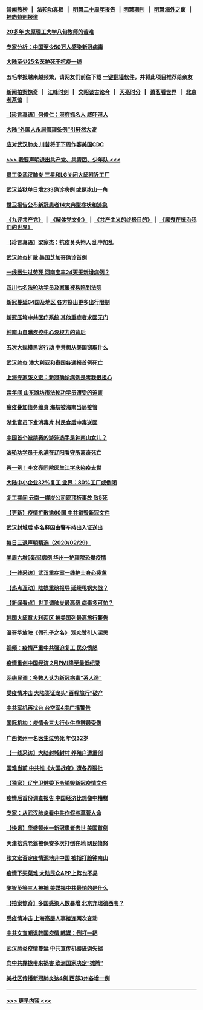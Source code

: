 #### [禁闻热榜](热点新闻.md?=0)  &nbsp;&nbsp;|&nbsp;&nbsp; [法轮功真相](https://github.com/gfw-breaker/truth/blob/master/README.md?=0) &nbsp;&nbsp;|&nbsp;&nbsp; [明慧二十周年报告](https://github.com/gfw-breaker/mh-reports/blob/master/README.md?=0) &nbsp;&nbsp;|&nbsp;&nbsp;[明慧期刊](https://github.com/gfw-breaker/mh-qikan) &nbsp;&nbsp;|&nbsp;&nbsp; [明慧海外之窗](https://github.com/gfw-breaker/mh-news/blob/master/README.md?=0) &nbsp;&nbsp;|&nbsp;&nbsp; [神韵特别报道](https://github.com/gfw-breaker/mh-news/blob/master/shenyun.md?=0)
#### [20多年 太原理工大学八旬教师的苦难](../pages/nsc413/n11907003.md?t=03020631) 
#### [专家分析：中国至少50万人感染新冠病毒](../pages/nsc413/n11907619.md?t=03020631) 
#### [大陆至少25名医护死于抗疫一线](../pages/nsc413/n11907479.md?t=03020631) 
#### 五毛举报越来越频繁，请网友们前往下载 [一键翻墙软件](https://github.com/gfw-breaker/ssr-accounts)，并将此项目推荐给亲友
#### [新闻拍案惊奇](https://github.com/gfw-breaker/banned-news/blob/master/pages/link4.md) &nbsp;&nbsp;|&nbsp;&nbsp; [江峰时刻](https://github.com/gfw-breaker/banned-news/blob/master/pages/link4.md) &nbsp;&nbsp;|&nbsp;&nbsp; [文昭谈古论今](https://github.com/gfw-breaker/banned-news/blob/master/pages/link4.md) &nbsp;&nbsp;|&nbsp;&nbsp; [天亮时分](https://github.com/gfw-breaker/banned-news/blob/master/pages/link4.md) &nbsp;&nbsp;|&nbsp;&nbsp; [萧茗看世界](https://github.com/gfw-breaker/banned-news/blob/master/pages/link4.md) &nbsp;&nbsp;|&nbsp;&nbsp; [北京老茶馆](https://github.com/gfw-breaker/banned-news/blob/master/pages/link4.md) &nbsp;&nbsp;|&nbsp;&nbsp; 
#### [【珍言真语】何俊仁：港府抓名人 威吓港人](../pages/nsc413/n11907561.md?t=03020631) 
#### [大陆“外国人永居管理条例”引轩然大波](../pages/nsc413/n11907540.md?t=03020631) 
#### [应对武汉肺炎 川普将于下周作客美国CDC](../pages/nsc413/n11907493.md?t=03020631) 
#### [>>> 我要声明退出共产党、共青团、少年队 <<<](https://github.com/begood0513/goodnews/blob/master/quit/letter.md) 
#### [员工染武汉肺炎 三星和LG关闭大邱附近工厂](../pages/nsc413/n11907471.md?t=03020631) 
#### [武汉监狱单日增233确诊病例 或是冰山一角](../pages/nsc413/n11907360.md?t=03020631) 
#### [世卫报告公布新冠患者14大典型症状和迹象](../pages/nsc413/n11907472.md?t=03020631) 
#### [《九评共产党》](https://github.com/begood0513/9ping.md/blob/master/README.md) &nbsp;|&nbsp; [《解体党文化》](../../../../jtdwh.md/blob/master/README.md)  &nbsp;|&nbsp; [《共产主义的终极目的》](../../../../gczydzjmd.md/blob/master/README.md) &nbsp;|&nbsp; [《魔鬼在统治我们的世界》](../../../../mgztzwmdsj.md/blob/master/README.md) 
#### [【珍言真语】梁家杰：抗疫关头拘人 乱中加乱](../pages/nsc413/n11907444.md?t=03020631) 
#### [武汉肺炎扩散 美国芝加哥确诊首例](../pages/nsc413/n11907347.md?t=03020631) 
#### [一线医生过劳死 河南宝丰24天无新增病例？](../pages/nsc413/n11907430.md?t=03020631) 
#### [四川七名法轮功学员及家属被构陷到法院](../pages/nsc413/n11907214.md?t=03020631) 
#### [新冠蔓延64国及地区 各方祭出更多出行限制](../pages/nsc413/n11907227.md?t=03020631) 
#### [新冠压垮中共医疗系统 其他重症者求医无门](../pages/nsc413/n11905283.md?t=03020631) 
#### [钟南山自曝疾控中心没权力的背后](../pages/nsc413/n11903401.md?t=03020631) 
#### [五次大规模黑客行动 中共想从美国窃取什么](../pages/nsc413/n11899124.md?t=03020631) 
#### [武汉肺炎 澳大利亚和泰国各通报首例死亡](../pages/nsc413/n11906995.md?t=03020631) 
#### [上海专家张文宏：新冠确诊病例是零我很担心](../pages/nsc413/n11906935.md?t=03020631) 
#### [两年间 山东潍坊市法轮功学员遭受的迫害](../pages/nsc413/n11902878.md?t=03020631) 
#### [瘟疫叠加债务缠身 海航被海南当局接管](../pages/nsc413/n11906466.md?t=03020631) 
#### [湖北官员下发消毒片 村民食后中毒送医](../pages/nsc413/n11906520.md?t=03020631) 
#### [中国首个被禁赛的游泳选手是钟南山女儿？](../pages/nsc413/n11906532.md?t=03020631) 
#### [法轮功学员于永满在辽阳看守所离奇死亡](../pages/nsc413/n11906047.md?t=03020631) 
#### [再一例！李文亮同院医生江学庆染疫去世](../pages/nsc413/n11906396.md?t=03020631) 
#### [大陆中小企业32%复工 业界：80%工厂或倒闭](../pages/nsc413/n11906257.md?t=03020631) 
#### [复工期间 云南一煤炭公司现顶板事故 致5死](../pages/nsc413/n11903190.md?t=03020631) 
#### [【更新】疫情扩散逾60国 中共销毁新冠文件](../pages/nsc413/n11890652.md?t=03020631) 
#### [武汉封城后 多名释囚由警车持出入证送出](../pages/nsc413/n11906273.md?t=03020631) 
#### [每日三退声明精选（2020/02/29）](../pages/nsc413/n11906228.md?t=03020631) 
#### [美周六增5新冠病例 华州一护理院恐爆疫情](../pages/nsc413/n11905823.md?t=03020631) 
#### [【一线采访】武汉重症室一线护士身心疲惫](../pages/nsc413/n11906089.md?t=03020631) 
#### [【热点互动】陆媒重磅报导 延续甩锅大战？](../pages/nsc413/n11905973.md?t=03020631) 
#### [【新闻看点】世卫调肺炎最高级 病毒多可怕？](../pages/nsc413/n11905498.md?t=03020631) 
#### [韩国大邱意大利两区 被美国列最高旅行警告](../pages/nsc413/n11905944.md?t=03020631) 
#### [温哥华放映《假孔子之名》 观众赞引人深思](../pages/nsc413/n11903970.md?t=03020631) 
#### [视频：疫情严重中共强迫复工 民众愤怒](../pages/nsc413/n11905794.md?t=03020631) 
#### [疫情重创中国经济 2月PMI降至最低纪录](../pages/nsc413/n11905093.md?t=03020631) 
#### [网络民调：多数人认为新冠病毒“系人造”](../pages/nsc413/n11905778.md?t=03020631) 
#### [受疫情冲击 大陆签证龙头“百程旅行”破产](../pages/nsc413/n11905777.md?t=03020631) 
#### [中共军机再扰台 台空军4度广播警告](../pages/nsc413/n11905748.md?t=03020631) 
#### [国际机构：疫情令三大行业供应链最受伤](../pages/nsc413/n11905694.md?t=03020631) 
#### [广西贺州一名医生过劳死 年仅32岁](../pages/nsc413/n11905670.md?t=03020631) 
#### [【一线采访】大陆封城封村 养殖户遭重创](../pages/nsc413/n11905654.md?t=03020631) 
#### [国难当前 中共推《大国战疫》遭各界狠批](../pages/nsc413/n11905559.md?t=03020631) 
#### [【独家】辽宁卫健委下令销毁新冠疫情文件](../pages/nsc413/n11901418.md?t=03020631) 
#### [疫情后首份调查报告 中国经济比想像中糟糕](../pages/nsc413/n11905617.md?t=03020631) 
#### [专家：从武汉肺炎看中共作假与草菅人命](../pages/nsc413/n11905139.md?t=03020631) 
#### [【快讯】华盛顿州一新冠患者去世 美国首例](../pages/nsc413/n11905571.md?t=03020631) 
#### [天津拾荒老翁被保安多次打倒在地 网民愤怒](../pages/nsc413/n11905434.md?t=03020631) 
#### [张文宏否定疫情源地非中国 被指打脸钟南山](../pages/nsc413/n11905247.md?t=03020631) 
#### [疫情下买菜难 大陆民众APP上阵也不易](../pages/nsc413/n11905435.md?t=03020631) 
#### [黎智英等三人被捕 美媒揭中共最怕的是什么](../pages/nsc413/n11905316.md?t=03020631) 
#### [【拍案惊奇】多国感染人数暴增 北京弃瑞德西韦？](../pages/nsc413/n11904182.md?t=03020631) 
#### [受疫情冲击 上海高层人事接连两次变动](../pages/nsc413/n11905223.md?t=03020631) 
#### [中共文宣嘲讽韩国疫情 韩媒：倒打一耙](../pages/nsc413/n11903936.md?t=03020631) 
#### [武汉肺炎疫情蔓延 中共宣传机器进退失据](../pages/nsc413/n11905198.md?t=03020631) 
#### [向中共靠拢带来祸害 欧洲国家决定“摊牌”](../pages/nsc413/n11905143.md?t=03020631) 
#### [美社区传播新冠肺炎达4例 西部3州各增一例](../pages/nsc413/n11904070.md?t=03020631) 

----
#### [ >>> 更早内容 <<< ](../indexes/nsc413-earlier.md)
